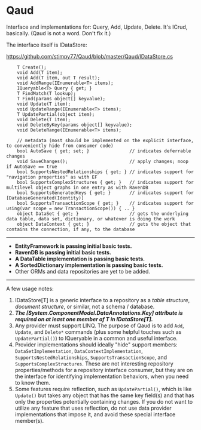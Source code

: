 Qaud
====

Interface and implementations for: Query, Add, Update, Delete. It's ICrud, basically. (Qaud is not a word. Don't fix it.)

The interface itself is IDataStore<T>:

https://github.com/stimpy77/Qaud/blob/master/Qaud/IDataStore.cs

        T Create();
        void Add(T item);
        void Add(T item, out T result);
        void AddRange(IEnumerable<T> items);
        IQueryable<T> Query { get; }
        T FindMatch(T lookup);
        T Find(params object[] keyvalue);
        void Update(T item);
        void UpdateRange(IEnumerable<T> items);
        T UpdatePartial(object item);
        void Delete(T item);
        void DeleteByKey(params object[] keyvalue);
        void DeleteRange(IEnumerable<T> items);
        
        // metadata (most should be implemented on the explicit interface, to conveniently hide from consumer code)
        bool AutoSave { get; set; }               // indicates deferrable changes
        void SaveChanges();                       // apply changes; noop if AutoSave == true
        bool SupportsNestedRelationships { get; } // indicates support for "navigation properties" as with EF
        bool SupportsComplexStructures { get; }   // indicates support for multilevel object graphs in one entry as with RavenDB
        bool SupportsGeneratedKeys { get; }       // indicates support for [DatabaseGenerated(Identity)] 
        bool SupportsTransactionScope { get; }    // indicates support for using(var scope = new TransactionScope()) { .. }
        object DataSet { get; }                   // gets the underlying data table, data set, dictionary, or whatever is doing the work
        object DataContext { get; }               // gets the object that contains the connection, if any, to the database


---

* **EntityFramework is passing initial basic tests.**
* **RavenDB is passing initial basic tests.**
* **A DataTable implementation is passing basic tests.**
* **A SortedDictionary implementation is passing basic tests.**
* Other ORMs and data repositories are yet to be added.

_____

A few usage notes:

1. IDataStore[T] is a generic interface to a repository as a *table structure*, *document structure*, or similar, not a schema / database.
2. ***The [System.ComponentModel.DataAnnotations.Key] attribute is required on at least one member of T in IDataStore[T].***
3. Any provider must support LINQ. The purpose of Qaud is to add `Add`, `Update`, and `Delete*` commands (plus some helpful touches such as `UpdatePartial()`) to IQueryable in a common and useful interface.
4. Provider implementations should ideally "hide" support members: `DataSetImplementation`, `DataContextImplementation`, `SupportsNestedRelationships`, `SupportsTransactionScope`, and `SupportsComplexStructures`. These are not interesting repository properties/methods for a repository interface consumer, but they are on the interface for identifying implementation behaviors, when you need to know them.
5. Some features require reflection, such as `UpdatePartial()`, which is like `Update()` but takes any object that has the same key field(s) and that has only the properties potentially containing changes. If you do not want to utilize any feature that uses reflection, do not use data provider implementations that impose it, and avoid these special interface member(s).
